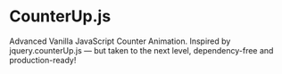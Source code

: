 # CounterUp.js
Advanced Vanilla JavaScript Counter Animation. Inspired by jquery.counterUp.js — but taken to the next level, dependency-free and production-ready!
